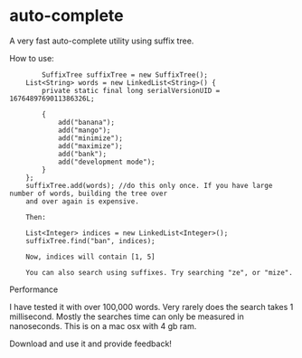 auto-complete
=============

A very fast auto-complete utility using suffix tree.

How to use:

    		SuffixTree suffixTree = new SuffixTree();
		List<String> words = new LinkedList<String>() {
			private static final long serialVersionUID = 1676489769011386326L;

			{
				add("banana");
				add("mango");
				add("minimize");
				add("maximize");
				add("bank");
				add("development mode");
			}
		};
		suffixTree.add(words); //do this only once. If you have large number of words, building the tree over 
		and over again is expensive.
		
		Then:
		
		List<Integer> indices = new LinkedList<Integer>();
		suffixTree.find("ban", indices);
		
		Now, indices will contain [1, 5]
		
		You can also search using suffixes. Try searching "ze", or "mize". 
		
Performance

I have tested it with over 100,000 words. Very rarely does the search takes 1 millisecond. Mostly the searches time can 
only be measured in nanoseconds. This is on a mac osx with 4 gb ram.

Download and use it and provide feedback!
